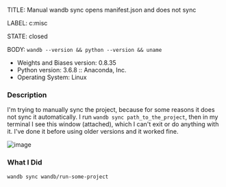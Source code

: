 TITLE:
Manual wandb sync opens manifest.json and does not sync

LABEL:
c:misc

STATE:
closed

BODY:
`wandb --version && python --version && uname`

* Weights and Biases version: 0.8.35
* Python version: 3.6.8 :: Anaconda, Inc.
* Operating System: Linux

### Description

I'm trying to manually sync the project, because for some reasons it does not sync it automatically.
I run `wandb sync path_to_the_project`, then in my terminal I see this window (attached), which I can't exit or do anything with it.
I've done it before using older versions and it worked fine.

![image](https://user-images.githubusercontent.com/3225366/81436780-09fd1b00-9138-11ea-811b-3cf874d14cdf.png)

### What I Did

```
wandb sync wandb/run-some-project
```


